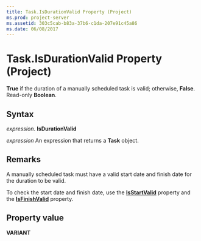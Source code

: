 ```yaml
---
title: Task.IsDurationValid Property (Project)
ms.prod: project-server
ms.assetid: 303c5cab-b83a-37b6-c1da-207e91c45a86
ms.date: 06/08/2017
---
```



# Task.IsDurationValid Property (Project)

 **True** if the duration of a manually scheduled task is valid; otherwise, **False**. Read-only **Boolean**.


## Syntax

 _expression_. **IsDurationValid**

 _expression_ An expression that returns a **Task** object.


## Remarks

A manually scheduled task must have a valid start date and finish date for the duration to be valid.

To check the start date and finish date, use the **[IsStartValid](task-isstartvalid-property-project.md)** property and the **[IsFinishValid](task-isfinishvalid-property-project.md)** property.


## Property value

 **VARIANT**


